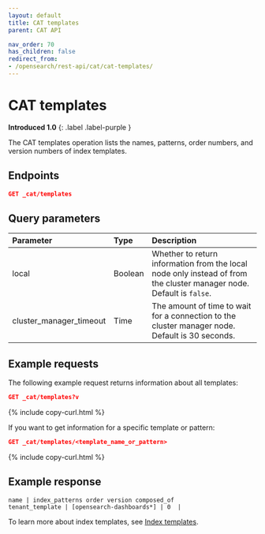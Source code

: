 ```yaml
---
layout: default
title: CAT templates
parent: CAT API

nav_order: 70
has_children: false
redirect_from:
- /opensearch/rest-api/cat/cat-templates/
---
```


# CAT templates
**Introduced 1.0**
{: .label .label-purple }

The CAT templates operation lists the names, patterns, order numbers, and version numbers of index templates.


## Endpoints

```json
GET _cat/templates
```

## Query parameters

Parameter | Type | Description
:--- | :--- | :---
local | Boolean | Whether to return information from the local node only instead of from the cluster manager node. Default is `false`.
cluster_manager_timeout | Time | The amount of time to wait for a connection to the cluster manager node. Default is 30 seconds.

## Example requests

The following example request returns information about all templates:

```json
GET _cat/templates?v
```
{% include copy-curl.html %}

If you want to get information for a specific template or pattern:

```json
GET _cat/templates/<template_name_or_pattern>
```
{% include copy-curl.html %}


## Example response

```
name | index_patterns order version composed_of
tenant_template | [opensearch-dashboards*] | 0  |    
```

To learn more about index templates, see [Index templates]({{site.url}}{{site.baseurl}}/opensearch/index-templates).
